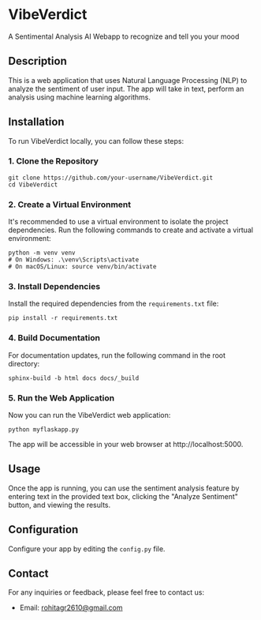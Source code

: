# VibeVerdict
A Sentimental Analysis AI Webapp to recognize and tell you your mood 

## Description
This is a web application that uses Natural Language Processing (NLP) to analyze the sentiment of user input. The app will take in text, perform an analysis using machine learning algorithms.

## Installation
To run VibeVerdict locally, you can follow these steps:

### 1. Clone the Repository
```shell
git clone https://github.com/your-username/VibeVerdict.git
cd VibeVerdict
```

### 2. Create a Virtual Environment
It's recommended to use a virtual environment to isolate the project dependencies. Run the following commands to create and activate a virtual environment:

```shell
python -m venv venv
# On Windows: .\venv\Scripts\activate
# On macOS/Linux: source venv/bin/activate
```

### 3. Install Dependencies
Install the required dependencies from the `requirements.txt` file:

```shell
pip install -r requirements.txt
```

### 4. Build Documentation
For documentation updates, run the following command in the root directory:

```shell
sphinx-build -b html docs docs/_build
```

### 5. Run the Web Application
Now you can run the VibeVerdict web application:

```shell
python myflaskapp.py
```

The app will be accessible in your web browser at http://localhost:5000.

## Usage
Once the app is running, you can use the sentiment analysis feature by entering text in the provided text box, clicking the "Analyze Sentiment" button, and viewing the results.

## Configuration
Configure your app by editing the `config.py` file.

## Contact
For any inquiries or feedback, please feel free to contact us:

- Email: rohitagr2610@gmail.com